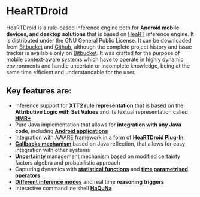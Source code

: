 # HeaRTDroid
HeaRTDroid is a rule-based inference engine both for **Android mobile devices, and desktop solutions** that is based on [HeaRT](http://ai.ia.agh.edu.pl/wiki/hekate:heart) inference engine. It is distributed under the GNU General Public License.
It can be downloaded from [Bitbucket](https://bitbucket.org/sbobek/heartdroid/downloads/) and [Github](https://github.com/sbobek/heartdroid), although the complete project history and issue tracker is available only on [Bitbucket](https://bitbucket.org/sbobek/heartdroid/issues?status=new&status=open).
It was crafted for the purpose of mobile context-aware systems which have to operate in highly dynamic environments and handle uncertain or incomplete knowledge,
being at the same time efficient and understandable for the user.

## 

## Key features are:
  * Inference support for **XTT2 rule representation** that is based on the **Attributive Logic with Set Values** and its textual representation called **[HMR+](https://glados.kis.agh.edu.pl/doku.php?id=pub:software:heartdroid:tutorials:hmr_quickstart)**
  * Pure Java implementation that allows for **integration with any Java code**, including **[Android applications](https://glados.kis.agh.edu.pl/doku.php?id=pub:software:heartdroid:tutorials:android_quickstart)**
  * Integration with [AWARE framework](http://awareframework.com) in a form of **[HeaRTDroid Plug-In](https://glados.kis.agh.edu.pl/doku.php?id=pub:software:heartdroid:tutorials:aware_quickstart)**
  * **[Callbacks mechanism](https://glados.kis.agh.edu.pl/doku.php?id=pub:software:heartdroid:tutorials:callbacks)** based on Java reflection, that allows for easy integration with other systems
  * **[Uncertainty](https://glados.kis.agh.edu.pl/doku.php?id=pub:software:heartdroid:tutorials:uncertainty_cf)** management mechanism based on modified certainty factors algebra and probabilistic approach
  * Capturing dynamics with **[statistical functions](https://glados.kis.agh.edu.pl/doku.php?id=pub:software:heartdroid:tutorials:statistics)** and **[time parametrised operators](https://glados.kis.agh.edu.pl/doku.php?id=pub:software:heartdroid:tutorials:tbo)**
  * **[Different inference modes](https://glados.kis.agh.edu.pl/doku.php?id=pub:software:heartdroid:tutorials:inference_config)** and real time **reasoning triggers**
  * Interactive commandline shell **[HaQuNa](https://glados.kis.agh.edu.pl/doku.php?id=pub:software:heartdroid:tutorials:haquna)**


